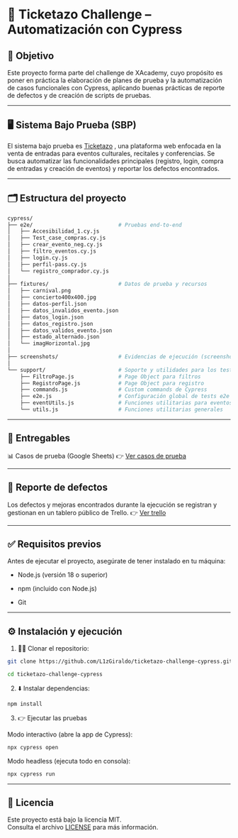 
# 🎫 Ticketazo Challenge – Automatización con Cypress


## 📌 Objetivo

Este proyecto forma parte del challenge de XAcademy, cuyo propósito es poner en práctica la elaboración de planes de prueba y la automatización de casos funcionales con Cypress, aplicando buenas prácticas de reporte de defectos  y de creación de scripts de pruebas.  

___

## 🖥️ Sistema Bajo Prueba (SBP)

El sistema bajo prueba es [Ticketazo](https://ticketazo.com.ar/) , una plataforma web enfocada en la venta de entradas para eventos culturales, recitales y conferencias. Se busca automatizar las funcionalidades principales (registro, login, compra de entradas y creación de eventos) y reportar los defectos encontrados.

___

## 🗂️ Estructura del proyecto
```bash
cypress/
├── e2e/                           # Pruebas end-to-end
│   ├── Accesibilidad_1.cy.js
│   ├── Test_case_compras.cy.js
│   ├── crear_evento_neg.cy.js
│   ├── filtro_eventos.cy.js
│   ├── login.cy.js
│   ├── perfil-pass.cy.js
│   └── registro_comprador.cy.js
│
├── fixtures/                      # Datos de prueba y recursos
│   ├── carnival.png
│   ├── concierto400x400.jpg
│   ├── datos-perfil.json
│   ├── datos_invalidos_evento.json
│   ├── datos_login.json
│   ├── datos_registro.json
│   ├── datos_validos_evento.json
│   ├── estado_alternado.json
│   └── imagHorizontal.jpg
│
├── screenshots/                   # Evidencias de ejecución (screenshots)
│
└── support/                       # Soporte y utilidades para los tests
    ├── FiltroPage.js              # Page Object para filtros
    ├── RegistroPage.js            # Page Object para registro
    ├── commands.js                # Custom commands de Cypress
    ├── e2e.js                     # Configuración global de tests e2e
    ├── eventUtils.js              # Funciones utilitarias para eventos
    └── utils.js                   # Funciones utilitarias generales

```
___

## 📌 Entregables

📊 Casos de prueba (Google Sheets)
👉 [Ver casos de prueba](https://docs.google.com/spreadsheets/d/1YeyZIgGhVAkXvODsFKHLQxGjsXxmq5gBFEAY_VlRB-8/edit?usp=sharing)

___

## 🐞 Reporte de defectos

Los defectos y mejoras encontrados durante la ejecución se registran y gestionan en un tablero público de Trello.
👉 [Ver trello](https://trello.com/b/0NsNJUP3/grupo-3-tiketazo)

___

## ✅ Requisitos previos

Antes de ejecutar el proyecto, asegúrate de tener instalado en tu máquina:

- Node.js (versión 18 o superior)

- npm (incluido con Node.js)

- Git

___

## ⚙️ Instalación y ejecución

1. 👨‍💻 Clonar el repositorio: 
```bash
git clone https://github.com/L1zGiraldo/ticketazo-challenge-cypress.git

cd ticketazo-challenge-cypress
```
2. ⬇️ Instalar dependencias:
   
```bash
npm install
```

3. 👉 Ejecutar las pruebas

Modo interactivo (abre la app de Cypress):

```bash
npx cypress open
```

Modo headless (ejecuta todo en consola):
```bash
npx cypress run
``` 

___
## 📄 Licencia
Este proyecto está bajo la licencia MIT.  
Consulta el archivo [LICENSE](https://github.com/L1zGiraldo/ticketazo-challenge-cypress/blob/main/LICENSE) para más información.

